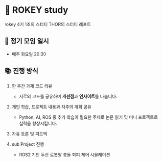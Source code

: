 # :rocket: ROKEY study

rokey 4기 1조의 스터디 THOR의 스터디 레포트

## :calendar: 정기 모임 일시

* 매주 화요일 20:30

## :books: 진행 방식

1. 한 주간 과제 코드 리뷰

    * 서로의 코드를 공유하며 **개선점**과 **인사이트**를 나눕니다.

2. 개인 학습, 프로젝트 내용과 차주의 계획 공유

    * Python, AI, ROS 중 추가 학습이 필요한 주제로 논문 읽기 및 미니 프로젝트로 실력을 향상시킵니다.

3. 자유 토론 및 피드백

4. sub Project 진행

    * ROS2 기반 두산 로봇팔 충돌 회피 제어 시뮬레이션